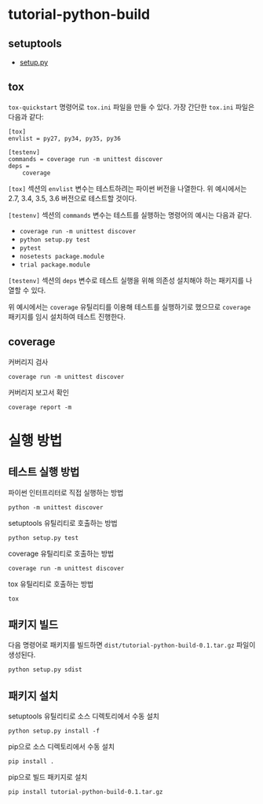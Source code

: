 # tutorial-python-build

## setuptools
* [setup.py](setup.py)

## tox
`tox-quickstart` 명령어로 `tox.ini` 파일을 만들 수 있다. 가장 간단한 `tox.ini` 파일은 다음과 같다:

```
[tox]
envlist = py27, py34, py35, py36

[testenv]
commands = coverage run -m unittest discover
deps =
    coverage
```

`[tox]` 섹션의 `envlist` 변수는 테스트하려는 파이썬 버전을 나열한다. 위 예시에서는 2.7, 3.4, 3.5, 3.6 버전으로 테스트할 것이다.

`[testenv]` 섹션의 `commands` 변수는 테스트를 실행하는 명령어의 예시는 다음과 같다.

* `coverage run -m unittest discover`
* `python setup.py test`
* `pytest`
* `nosetests package.module`
* `trial package.module`

`[testenv]` 섹션의 `deps` 변수로 테스트 실행을 위해 의존성 설치해야 하는 패키지를 나열할 수 있다.

위 예시에서는 `coverage` 유틸리티를 이용해 테스트를 실행하기로 했으므로 `coverage` 패키지를 임시 설치하여 테스트 진행한다.

## coverage
커버리지 검사

```
coverage run -m unittest discover
```

커버리지 보고서 확인
```
coverage report -m
```

# 실행 방법
## 테스트 실행 방법
파이썬 인터프리터로 직접 실행하는 방법

```
python -m unittest discover
```

setuptools 유틸리티로 호출하는 방법

```
python setup.py test
```

coverage 유틸리티로 호출하는 방법

```
coverage run -m unittest discover
```

tox 유틸리티로 호출하는 방법

```
tox
```

## 패키지 빌드
다음 명령어로 패키지를 빌드하면 `dist/tutorial-python-build-0.1.tar.gz` 파일이 생성된다.
```
python setup.py sdist
```

## 패키지 설치
setuptools 유틸리티로 소스 디렉토리에서 수동 설치

```
python setup.py install -f
```

pip으로 소스 디렉토리에서 수동 설치

```
pip install .

```

pip으로 빌드 패키지로 설치

```
pip install tutorial-python-build-0.1.tar.gz
```
